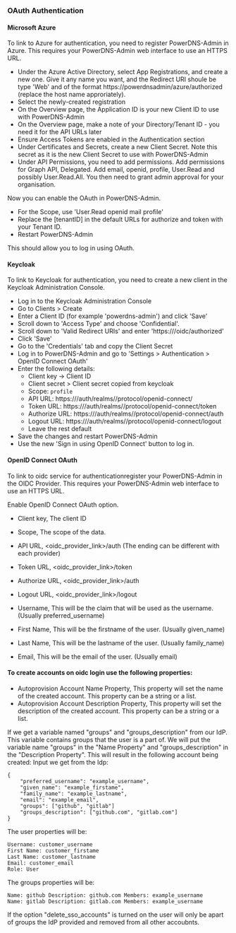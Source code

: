 ### OAuth Authentication

#### Microsoft Azure

To link to Azure for authentication, you need to register PowerDNS-Admin in Azure.  This requires your PowerDNS-Admin web interface to use an HTTPS URL.

* Under the Azure Active Directory, select App Registrations, and create a new one.  Give it any name you want, and the Redirect URI shoule be type 'Web' and of the format https://powerdnsadmin/azure/authorized (replace the host name approriately).
* Select the newly-created registration
* On the Overview page, the Application ID is your new Client ID to use with PowerDNS-Admin
* On the Overview page, make a note of your Directory/Tenant ID - you need it for the API URLs later
* Ensure Access Tokens are enabled in the Authentication section
* Under Certificates and Secrets, create a new Client Secret.  Note this secret as it is the new Client Secret to use with PowerDNS-Admin
* Under API Permissions, you need to add permissions.  Add permissions for Graph API, Delegated.  Add email, openid, profile, User.Read and possibly User.Read.All.  You then need to grant admin approval for your organisation.

Now you can enable the OAuth in PowerDNS-Admin.
* For the Scope, use 'User.Read openid mail profile'
* Replace the [tenantID] in the default URLs for authorize and token with your Tenant ID.
* Restart PowerDNS-Admin

This should allow you to log in using OAuth.

#### Keycloak

To link to Keycloak for authentication, you need to create a new client in the Keycloak Administration Console. 
* Log in to the Keycloak Administration Console
* Go to Clients > Create
* Enter a Client ID (for example 'powerdns-admin') and click 'Save'
* Scroll down to 'Access Type' and choose 'Confidential'.
* Scroll down to 'Valid Redirect URIs' and enter 'https://<pdnsa address>/oidc/authorized'
* Click 'Save'
* Go to the 'Credentials' tab and copy the Client Secret
* Log in to PowerDNS-Admin and go to 'Settings > Authentication > OpenID Connect OAuth'
* Enter the following details:
  * Client key -> Client ID
  * Client secret > Client secret copied from keycloak
  * Scope: `profile`
  * API URL: https://<keycloak url>/auth/realms/<realm>/protocol/openid-connect/
  * Token URL: https://<keycloak url>/auth/realms/<realm>/protocol/openid-connect/token
  * Authorize URL: https://<keycloak url>/auth/realms/<realm>/protocol/openid-connect/auth
  * Logout URL: https://<keycloak url>/auth/realms/<realm>/protocol/openid-connect/logout
  * Leave the rest default
* Save the changes and restart PowerDNS-Admin
* Use the new 'Sign in using OpenID Connect' button to log in.

#### OpenID Connect OAuth
To link to oidc service for authenticationregister your PowerDNS-Admin in the OIDC Provider. This requires your PowerDNS-Admin web interface to use an HTTPS URL.

Enable OpenID Connect OAuth option.
* Client key, The client ID
* Scope, The scope of the data.
* API URL, <oidc_provider_link>/auth (The ending can be different with each provider)
* Token URL, <oidc_provider_link>/token 
* Authorize URL, <oidc_provider_link>/auth
* Logout URL, <oidc_provider_link>/logout

* Username, This will be the claim that will be used as the username. (Usually preferred_username)
* First Name, This will be the firstname of the user. (Usually given_name)
* Last Name, This will be the lastname of the user. (Usually family_name)
* Email, This will be the email of the user. (Usually email)

#### To create accounts on oidc login use the following properties:
* Autoprovision Account Name Property, This property will set the name of the created account.
  This property can be a string or a list.
* Autoprovision Account Description Property, This property will set the description of the created account.
  This property can be a string or a list.

If we get a variable named "groups" and "groups_description" from our IdP.
This variable contains groups that the user is a part of.
We will put the variable name "groups" in the "Name Property" and "groups_description" in the "Description Property".
This will result in the following account being created:
Input we get from the Idp:

```
{
	"preferred_username": "example_username",
	"given_name": "example_firstame",
	"family_name": "example_lastname",
	"email": "example_email",
	"groups": ["github", "gitlab"]
	"groups_description": ["github.com", "gitlab.com"]
}
```

The user properties will be:
```
Username: customer_username
First Name: customer_firstame
Last Name: customer_lastname
Email: customer_email
Role: User
```

The groups properties will be:
```
Name: github Description: github.com Members: example_username
Name: gitlab Description: gitlab.com Members: example_username
```	

If the option "delete_sso_accounts" is turned on the user will only be apart of groups the IdP provided and removed from all other accoubnts.
